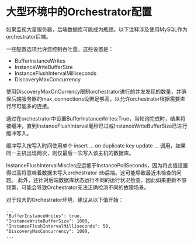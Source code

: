 # 大型环境中的Orchestrator配置

如果监视大量服务器，后端数据库可能成为瓶颈。以下注释涉及使用MySQL作为orchestrator后端。

一些配置选项允许您控制吞吐量。这些设置是：

* BufferInstanceWrites
* InstanceWriteBufferSize
* InstanceFlushIntervalMilliseconds
* DiscoveryMaxConcurrency

使用DiscoveryMaxOnCurrency限制orchestrator进行的并发发现的数量，并确保后端服务器的max_connections设置足够高，以允许orchestrator根据需要进行尽可能多的连接。

通过在orchestrator中设置BufferInstanceWrites:True，当轮询完成时，结果将被缓冲，直到InstanceFlushInterval毫秒已过或InstanceWriteBufferSize已进行缓冲写入。

缓冲写入按写入时间使用单个 insert ... on duplicate key update ... 调用，如果同一主机出现两次，则仅最后一次写入该主机的数据库。

InstanceFlushIntervalMiscles应远低于InstancePollSeconds，因为将此值设置得过高将意味着数据未写入orchestrator db后端。这可能导致最近未检查的问题。
此外，还针对后端数据库状态运行不同的运行状况检查，因此如果更新不够频繁，可能会导致Orchestrator无法正确检测不同的故障场景。

对于较大的Orchestrator环境，建议从以下值开始：

    ...
    "BufferInstanceWrites": true,
    "InstanceWriteBufferSize": 1000, 
    "InstanceFlushIntervalMilliseconds": 50,
    "DiscoveryMaxConcurrency": 1000,
    ...
  

